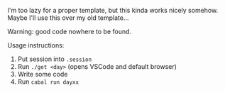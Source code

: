 I'm too lazy for a proper template, but this kinda works nicely somehow.
Maybe I'll use this over my old template...

Warning: good code nowhere to be found.

Usage instructions:
1. Put session into `.session`
2. Run `./get <day>` (opens VSCode and default browser)
3. Write some code
4. Run `cabal run dayxx`
